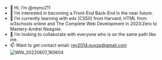 - 👋 Hi, I’m @reyno211
- 👀 I’m interested in becoming a Front-End Back-End in the near future.
- 🌱 I’m currently learning with edx (CS50) from Harvard, HTML from w3schools online and The Complete Web Development in 2023:Zero to Mastery-Andrei Neagoie.
- 💞️ I’m looking to collaborate with everyone who is on the same path like me.
- 📫 Want to get contact email: rey2014.ouyzp@gmail.com![WIN_20220607_160604](https://user-images.githubusercontent.com/40634521/204039159-b24c8700-fe09-47d4-bf18-63ee185b1811.JPG)


<!---
reyno211/reyno211 is a ✨ special ✨ repository because its `README.md` (this file) appears on your GitHub profile.
You can click the Preview link to take a look at your changes.
--->
